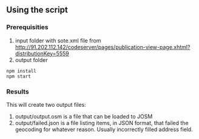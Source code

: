 ## Using the script ##

### Prerequisities ###
1. input folder with sote.xml file from http://91.202.112.142/codeserver/pages/publication-view-page.xhtml?distributionKey=5559
1. output folder

```
npm install
npm start
```

### Results ###
This will create two output files:
1. output/output.osm is a file that can be loaded to JOSM
1. output/failed.json is a file listing items, in JSON format, that failed the geocoding for whatever reason. Usually incorrectly filled address field.